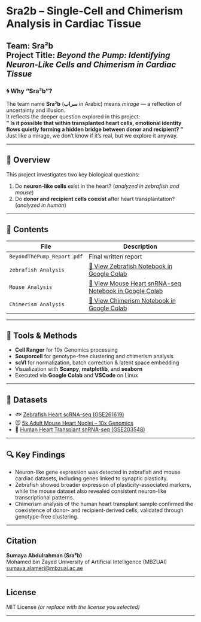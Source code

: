 # Sra2b – Single-Cell and Chimerism Analysis in Cardiac Tissue

**Team**: Sra²b  
**Project Title**: *Beyond the Pump: Identifying Neuron-Like Cells and Chimerism in Cardiac Tissue*
---
### 🌀 Why “Sra²b”?

The team name **Sra²b** (**سراب** in Arabic) means *mirage* — a reflection of uncertainty and illusion.  
It reflects the deeper question explored in this project:  
**" Is it possible that within transplanted heart cells, emotional identity flows quietly forming a hidden bridge between donor and recipient? "**  
Just like a mirage, we don’t know if it’s real, but we explore it anyway.

---

## 🧠 Overview

This project investigates two key biological questions:
1. Do **neuron-like cells** exist in the heart? (*analyzed in zebrafish and mouse*)
2. Do **donor and recipient cells coexist** after heart transplantation? (*analyzed in human*)

---

## 📁 Contents

| File | Description |
|------|-------------|
| `BeyondThePump_Report.pdf` | Final written report |
| `zebrafish Analysis` | [📘 View Zebrafish Notebook in Google Colab](https://colab.research.google.com/drive/1bYgDab3UFBuOm7DzoKGG5qBpxg_frp-s?usp=sharing)
| `Mouse Analysis` | [📘 View Mouse Heart snRNA-seq Notebook in Google Colab](https://colab.research.google.com/drive/1EOi2KMNGHaix2zMHW0h09aNB4tr1S_4Q?usp=sharing)
| `Chimerism Analysis` | [📘 View Chimerism Notebook in Google Colab](https://colab.research.google.com/drive/1WF-IcuQmJxrfOtLZD6wnq-jfUmLarvfp?usp=sharing)
 

---

## 🔬 Tools & Methods

- **Cell Ranger** for 10x Genomics processing
- **Souporcell** for genotype-free clustering and chimerism analysis
- **scVI** for normalization, batch correction & latent space embedding
- Visualization with **Scanpy**, **matplotlib**, and **seaborn**
- Executed via **Google Colab** and **VSCode** on Linux

---

## 🧪 Datasets

- 🐟 [Zebrafish Heart scRNA-seq (GSE261619)](https://www.ncbi.nlm.nih.gov/geo/query/acc.cgi?acc=GSE261619)  
- 🐭 [5k Adult Mouse Heart Nuclei – 10x Genomics](https://www.10xgenomics.com/datasets/5k-adult-mouse-heart-nuclei-isolated-with-chromium-nuclei-isolation-kit-3-1-standard)
- 🧬 [Human Heart Transplant snRNA-seq (GSE203548)](https://www.ncbi.nlm.nih.gov/geo/query/acc.cgi?acc=GSE203548)

---
## 🔍 Key Findings

- Neuron-like gene expression was detected in zebrafish and mouse cardiac datasets, including genes linked to synaptic plasticity.
- Zebrafish showed broader expression of plasticity-associated markers, while the mouse dataset also revealed consistent neuron-like transcriptional patterns.
- Chimerism analysis of the human heart transplant sample confirmed the coexistence of donor- and recipient-derived cells, validated through genotype-free clustering.


---

## Citation

**Sumaya Abdulrahman (Sra²b)**  
Mohamed bin Zayed University of Artificial Intelligence (MBZUAI)  
sumaya.alameri@mbzuai.ac.ae 


---

## License

MIT License *(or replace with the license you selected)*

---

